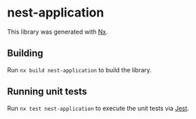 # nest-application

This library was generated with [Nx](https://nx.dev).

## Building

Run `nx build nest-application` to build the library.

## Running unit tests

Run `nx test nest-application` to execute the unit tests via [Jest](https://jestjs.io).
